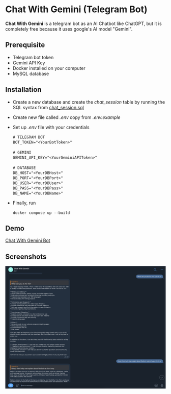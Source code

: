 
# Chat With Gemini (Telegram Bot)

**Chat With Gemini** is a telegram bot as an AI Chatbot like ChatGPT, but it is completely free because it uses google's AI model "Gemini".


## Prerequisite

- Telegram bot token
- Gemini API Key
- Docker installed on your computer
- MySQL database

## Installation

- Create a new database and create the *chat_session* table by running the SQL syntax from [chat_session.sql](/sql/chat_session.sql)
- Create new file called *.env* copy from *.env.example*
- Set up *.env* file with your credentials

    ```
    # TELEGRAM BOT
    BOT_TOKEN="<YourBotToken>"

    # GEMINI
    GEMINI_API_KEY="<YourGeminiAPIToken>"

    # DATABASE
    DB_HOST="<YourDBHost>"
    DB_PORT="<YourDBPort>"
    DB_USER="<YourDBUser>"
    DB_PASS="<YourDBPass>"
    DB_NAME="<YourDBName>"
    ```
- Finally, run

    ```
    docker compose up --build
    ```

## Demo

[Chat With Gemini Bot](https://telegram.me/chat_with_gemini_bot)

## Screenshots

![App Screenshot](/assets/chat-with-gemini-telegram-screenshot.png)

